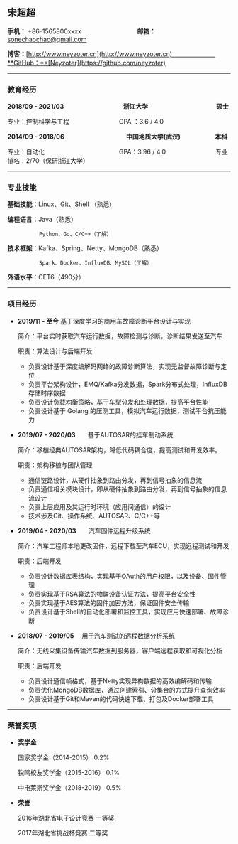 ## 宋超超

**手机：** +86-1565800xxxx　　　　　　　　　**邮箱：** sonechaochao@gmail.com  

**博客：**[http://www.neyzoter.cn](http://www.neyzoter.cn)　　　　　　　**GitHub：**[Neyzoter](https://github.com/neyzoter)     

-----------------------

### 教育经历

**2018/09 - 2021/03**　　　　　　　　 　  **浙江大学**　　　　　　　　　　　**硕士**    

专业：控制科学与工程　　　　　　　　GPA ：3.6 / 4.0  

**2014/09 - 2018/06**　　　　　　　　　　**中国地质大学(武汉)**　　　    　　 **本科**    

专业：自动化　　　　　　　　　　　　GPA：3.96 / 4.0　　　　　　　　专业排名：2/70（保研浙江大学）  

****

### 专业技能

**基础技能**：Linux、Git、Shell （熟悉）

**编程语言**：Java（熟悉）

              Python、Go、C/C++（了解）

**技术框架**：Kafka、Spring、Netty、MongoDB（熟悉）

              Spark、Docker、InfluxDB、MySQL（了解）

**外语水平**：CET6（490分）

------------------------

### 项目经历

* **2019/11 - 至今**              基于深度学习的商用车故障诊断平台设计与实现

  简介：平台实时获取汽车运行数据，故障检测与诊断，诊断结果发送至汽车

  职责：算法设计与后端开发

  * 负责设计基于深度编解码网络的故障诊断算法，实现无监督故障诊断与定位
  * 负责平台架构设计，EMQ/Kafka分发数据，Spark分布式处理，InfluxDB存储时序数据
  * 负责设计负载均衡策略，基于车型分发和处理数据，提高平台性能
  * 负责设计基于 Golang 的压测工具，模拟汽车运行数据，测试平台抗压能力

* **2019/07 - 2020/03**　　基于AUTOSAR的挂车制动系统

  简介：移植经典AUTOSAR架构，降低代码耦合度，提高测试和开发效率。

  职责：架构移植与团队管理

  * 通信链路设计，从硬件抽象到路由分发，再到信号抽象的信息流
  * 负责通信相关模块设计，即从硬件抽象到路由分发，再到信号抽象的信息流设计
  * 负责上层应用及其运行时环境（应用间通信）的设计
  * 技术涉及Git、操作系统、AUTOSAR、C/C++等

* **2019/04 - 2020/03**　　汽车固件远程升级系统

  简介：汽车工程师本地更改固件，远程下载至汽车ECU，实现远程测试和开发

  职责：后端开发

  * 负责设计数据库表结构，实现基于OAuth的用户权限，以及设备、固件管理
  * 负责实现基于RSA算法的物联设备认证方法，提高平台安全性
  * 负责实现基于AES算法的固件加密方法，保证固件安全传输
  * 负责设计基于Shell的自动化部署和监控工具，实现应用快速部署、故障诊断

* **2018/07 - 2019/05**　     用于汽车测试的远程数据分析系统

  简介：无线采集设备传输汽车数据到服务器，客户端远程获取和可视化分析

  职责：后端开发

  * 负责设计通信帧格式，基于Netty实现异构数据的高效编解码和传输
  * 负责优化MongoDB数据库，通过创建索引、分集合的方式提升查询效率
  * 负责设计基于Git和Maven的代码快速下载、打包及Docker部署工具

---------------------

### 荣誉奖项

* **奖学金**

  国家奖学金（2014-2015）                                        0.2%

  锐鸣校友奖学金（2015-2016）                                 0.1%

  中电莱斯奖学金（2018-2019）                                 0.5%

* **荣誉**

  2016年湖北省电子设计竞赛                                       一等奖

  2017年湖北省挑战杯竞赛                                           二等奖
